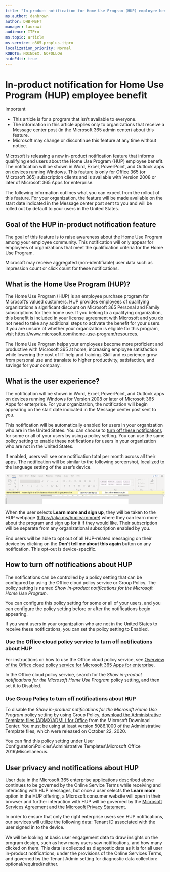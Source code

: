 ```yaml
---
title: "In-product notification for Home Use Program (HUP) employee benefit"
ms.author: danbrown
author: DHB-MSFT
manager: laurawi
audience: ITPro
ms.topic: article
ms.service: o365-proplus-itpro
localization_priority: Normal
ROBOTS: NOINDEX, NOFOLLOW
hideEdit: true
---
```


# In-product notification for Home Use Program (HUP) employee benefit

> [!IMPORTANT]
> - This article is for a program that isn’t available to everyone. 
> - The information in this article applies only to organizations that receive a Message center post (in the Microsoft 365 admin center) about this feature.
> - Microsoft may change or discontinue this feature at any time without notice.

Microsoft is releasing a new in-product notification feature that informs qualifying end users about the Home Use Program (HUP) employee benefit. The notification will be shown in Word, Excel, PowerPoint, and Outlook apps on devices running Windows. This feature is only for Office 365 (or Microsoft 365) subscription clients and is available with Version 2008 or later of Microsoft 365 Apps for enterprise.

The following information outlines what you can expect from the rollout of this feature. For your organization, the feature will be made available on the start date indicated in the Message center post sent to you and will be rolled out by default to your users in the United States.

## Goal of the HUP in-product notification feature

The goal of this feature is to raise awareness about the Home Use Program among your employee community. This notification will only appear for employees of organizations that meet the qualification criteria for the Home Use Program.

Microsoft may receive aggregated (non-identifiable) user data such as impression count or click count for these notifications.

## What is the Home Use Program (HUP)?

The Home Use Program (HUP) is an employee purchase program for Microsoft’s valued customers. HUP provides employees of qualifying organizations a significant discount on Microsoft 365 Personal and Family subscriptions for their home use. If you belong to a qualifying organization, this benefit is included in your license agreement with Microsoft and you do not need to take any additional steps to activate the benefit for your users. If you are unsure of whether your organization is eligible for this program, visit https://www.microsoft.com/home-use-program/resources.

The Home Use Program helps your employees become more proficient and productive with Microsoft 365 at home, increasing employee satisfaction while lowering the cost of IT help and training. Skill and experience grow from personal use and translate to higher productivity, satisfaction, and savings for your company.

## What is the user experience?

The notification will be shown in Word, Excel, PowerPoint, and Outlook apps on devices running Windows for Version 2008 or later of Microsoft 365 Apps for enterprise. For your organization, the notification will begin appearing on the start date indicated in the Message center post sent to you.

This notification will be automatically enabled for users in your organization who are in the United States. You can choose to [turn off these notifications](#how-to-turn-off-notifications-about-hup) for some or all of your users by using a policy setting. You can use the same policy setting to enable these notifications for users in your organization who are not in the United States.

If enabled, users will see one notification total per month across all their apps. The notification will be similar to the following screenshot, localized to the language setting of the user’s device.

![Screenshot showing a document in Word, with a message about the Home Use Program showing underneath the ribbon.](../images/other/home-use-program-notification.png)

When the user selects **Learn more and sign up**, they will be taken to the HUP webpage (https://aka.ms/huplearnmore) where they can learn more about the program and sign up for it if they would like. Their subscription will be separate from any organizational subscription enabled by you.

End users will be able to opt out of all HUP-related messaging on their device by clicking on the **Don’t tell me about this again** button on any notification. This opt-out is device-specific.

## How to turn off notifications about HUP

The notifications can be controlled by a policy setting that can be configured by using the Office cloud policy service or Group Policy. The policy setting is named *Show in-product notifications for the Microsoft Home Use Program*.

You can configure this policy setting for some or all of your users, and you can configure the policy setting before or after the notifications begin appearing.

If you want users in your organization who are not in the United States to receive these notifications, you can set the policy setting to Enabled.

### Use the Office cloud policy service to turn off notifications about HUP

For instructions on how to use the Office cloud policy service, see [Overview of the Office cloud policy service for Microsoft 365 Apps for enterprise](../overview-office-cloud-policy-service.md).

In the Office cloud policy service, search for the *Show in-product notifications for the Microsoft Home Use Program* policy setting, and then set it to Disabled.

### Use Group Policy to turn off notifications about HUP

To disable the *Show in-product notifications for the Microsoft Home Use Program* policy setting by using Group Policy, [download the Administrative Template files (ADMX/ADML) for Office](https://www.microsoft.com/download/details.aspx?id=49030) from the Microsoft Download Center. You must be using at least version 5086.1000 of the Administrative Template files, which were released on October 22, 2020.

You can find this policy setting under User Configuration\Policies\Administrative Templates\Microsoft Office 2016\Miscellaneous.

## User privacy and notifications about HUP

User data in the Microsoft 365 enterprise applications described above continues to be governed by the Online Service Terms while receiving and interacting with HUP messages, but once a user selects the **Learn more** option in the HUP offering, a Microsoft consumer website will open in their browser and further interaction with HUP will be governed by the [Microsoft Services Agreement](https://www.microsoft.com/servicesagreement) and the [Microsoft Privacy Statement](https://privacy.microsoft.com/privacystatement).

In order to ensure that only the right enterprise users see HUP notifications, our services will utilize the following data: Tenant ID associated with the user signed in to the device.

We will be looking at basic user engagement data to draw insights on the program design, such as how many users saw notifications, and how many clicked on them. This data is collected as diagnostic data as it is for all user in-product notifications; under the provisions of the Online Services Terms, and governed by the Tenant Admin setting for diagnostic data collection: optional/required/neither.

